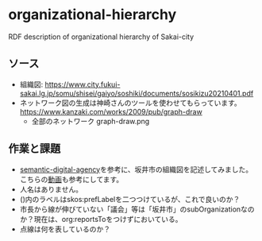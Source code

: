 # organizational-hierarchy
RDF description of organizational hierarchy of Sakai-city

## ソース
- 組織図: https://www.city.fukui-sakai.lg.jp/somu/shisei/gaiyo/soshiki/documents/sosikizu20210401.pdf
- ネットワーク図の生成は神崎さんのツールを使わせてもらっています。 　https://www.kanzaki.com/works/2009/pub/graph-draw
  - 全部のネットワーク graph-draw.png

## 作業と課題
- [semantic-digital-agency](https://github.com/takechan2000/semantic-digital-agency)を参考に、坂井市の組織図を記述してみました。こちらの[動画](https://www.youtube.com/watch?v=lllX8TGA5ck)も参考にしてます。
- 人名はありません。
- ()内のラベルはskos:prefLabelを二つつけているが、これで良いのか？
- 市長から線が伸びていない「議会」等は「坂井市」のsubOrganizationなのか？現在は、org:reportsToをつけずにおいている。
- 点線は何を表しているのか？